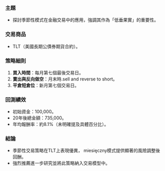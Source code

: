 ### 主題  
- 探討季節性模式在金融交易中的應用，強調其作為「低垂果實」的重要性。  

### 交易商品  
- TLT（美國長期公債券期貨合約）。  

### 策略細則  
1. **買入時間**：每月第七個最後交易日。  
2. **賣出與反向做空**：月末時.sell and reverse to short。  
3. **平倉短倉位**：新月第七個交易日。  

### 回測績效  
- 初始資金：100,000。  
- 20年後總金額：735,000。  
- 年均報酬率：約8.1%（未明確提及具體百分比）。  

### 結論  
- 季節性交易策略在TLT上表現優異， miesięczny模式提供顯著的風險調整後回酬。  
- 強烈推薦進一步研究並將此策略納入交易模型中。

